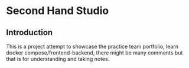 # Second Hand Studio

## Introduction

This is a project attempt to showcase the practice team portfolio, learn docker compose/frontend-backend, there might be many comments but that is for understanding and taking notes.
